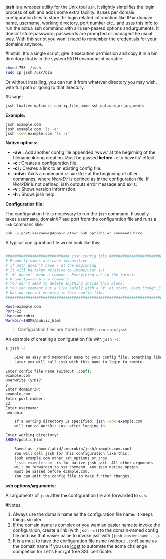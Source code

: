 **jssh** is a wrapper utility for the Unix tool `ssh`. It slightly simplifies the login process of ssh and adds some extra facility. It uses per domain configuration files to store the login related information like IP or domain name, username, working directory, port number etc.. and uses this info to run the actual ssh command with all user-passed options and arguments. It doesn't store password; passwords are prompted or managed the usual way. With this script you wont't need to remember the credentials for your domains anymore.

#Install:
It's a single script, give it execution permission and copy it in a bin directory that is in the system PATH environment variable.
```bash
chmod 755 ./jssh
sudo cp jssh /usr/bin
```

Or without installing, you can run it from whatever directory you may wish, with full path or going to that directory.

#Usage:
```sh
jssh [native options] config_file_name ssh_options_or_arguments
```

**Example:**

```bash
jssh example.com
jssh example.com 'ls -a'
jssh -cdw example.com 'ls -a' 
```


**Native options:**

* **-aw   :** Add another config file appended 'www.' at the beginning of the filename during creation. Must be passed **before** `-c` to have its' effect.
* **-c    :** Creates a configuration file.
* **-cl   :** Creates a link to an existing config file.
* **-cdw  :** Adds a command `cd WorkDir` at the beginning of other commands, where *WorkDir* is defined as in the configuration file. If *WorkDir* is not defined, jssh outputs error message and exits.
* **-v    :** Shows version information.
* **-h    :** Shows jssh help.

**Configuration file:**

The configuration file is necessary to run the `jssh` command. It usually takes username, domain/IP and port from the configuration file and runs a `ssh` command like:
```sh
ssh -p port username@domain other_ssh_options_or_commands_here
```

A typical configuration file would look like this:

```bash

############################# jssh config file ################################
# Property names are case insensitive
# if path doesn't have / at the beginning
# it will be taken relative to /home/user (~)
# '#' doesn't mean a comment. Everything not in the format: 
# Property=value are comments.
# You don't need to delete anything inside this block.
# You can comment out a line safely with a '#' at start, even though it
# has no special meaning in this config file.
###############################################################################

Host=example.com
Port=22
User=neurobin
WorkDir=$HOME/public_html
```

> Configuration files are stored in `$HOME/.neurobin/jssh`

An example of creating a configuration file with `jssh -c`:
```sh
$ jssh -c

    Give an easy and memorable name to your config file, something like example.com.
    Later you will call jssh with this name to login to remote.
    
Enter config file name (without .conf): 
example.com
Overwrite (y/n)?: 
y
Enter domain/IP: 
example.com
Enter port number: 
22
Enter username: 
neurobin

    If a working directory is specified, jssh -cdw example.com
    will run cd WorkDir just after logging in.
    
Enter working directory: 
$HOME/public_html

    Saved as: /home/jahid/.neurobin/jssh/example.com.conf
    You will call jssh for this configuration like this:
    jssh example.com other_ssh_options_or_args
    'jssh example.com' is the native jssh part. All other arguments
    will be forwarded to ssh command. Any jssh native option
    must be passed before example.com.
    You can edit the config file to make further changes.

```

**ssh options/arguments:**

All arguments of `jssh` after the configuration file are forwarded to `ssh`.

#Notes:

1. Always use the domain name as the configuration file name. It keeps things simpler.
2. If the domain name is complex or you want an easier name to invoke the configuration, create a link (with `jssh -cl`) to the domain-named config file and use that easier name to invoke jssh with (`jssh easier-name ...`).
3. It is a must to have the configuration file name (without `.conf`) same as the domain name if you use [lcget](https://github.com/neurobin/lcget) to automate the acme challenge completion for Let's Encrypt free SSL certificate.
